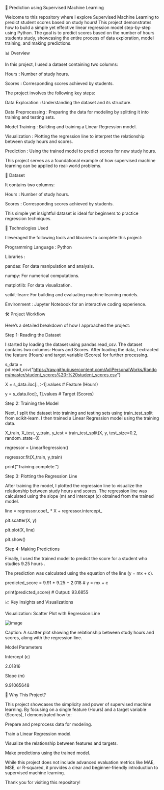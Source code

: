 🚀 Prediction using Supervised Machine Learning

Welcome to this repository where I explore Supervised Machine Learning to predict student scores based on study hours! This project demonstrates how to build a simple yet effective linear regression model step-by-step using Python. The goal is to predict scores based on the number of hours students study, showcasing the entire process of data exploration, model training, and making predictions.

📊 Overview

In this project, I used a dataset containing two columns:

Hours : Number of study hours.

Scores : Corresponding scores achieved by students.

The project involves the following key steps:

Data Exploration : Understanding the dataset and its structure.

Data Preprocessing : Preparing the data for modeling by splitting it into training and testing sets.

Model Training : Building and training a Linear Regression model.

Visualization : Plotting the regression line to interpret the relationship between study hours and scores.

Prediction : Using the trained model to predict scores for new study hours.

This project serves as a foundational example of how supervised machine learning can be applied to real-world problems.

📂 Dataset

It contains two columns:

Hours : Number of study hours.

Scores : Corresponding scores achieved by students.

This simple yet insightful dataset is ideal for beginners to practice regression techniques.

🔧 Technologies Used

I leveraged the following tools and libraries to complete this project:

Programming Language : Python

Libraries :

pandas: For data manipulation and analysis.

numpy: For numerical computations.

matplotlib: For data visualization.

scikit-learn: For building and evaluating machine learning models.

Environment : Jupyter Notebook for an interactive coding experience.

🛠️ Project Workflow

Here’s a detailed breakdown of how I approached the project:

Step 1: Reading the Dataset

I started by loading the dataset using pandas.read_csv. The dataset contains two columns: Hours and Scores. After loading the data, I extracted the feature (Hours) and target variable (Scores) for further processing.

s_data = pd.read_csv("https://raw.githubusercontent.com/AdiPersonalWorks/Random/master/student_scores%20-%20student_scores.csv")

X = s_data.iloc[:, :-1].values  # Feature (Hours)

y = s_data.iloc[:, 1].values    # Target (Scores)

Step 2: Training the Model

Next, I split the dataset into training and testing sets using train_test_split from scikit-learn. I then trained a Linear Regression model using the training data.

X_train, X_test, y_train, y_test = train_test_split(X, y, test_size=0.2, random_state=0)

regressor = LinearRegression()

regressor.fit(X_train, y_train)

print("Training complete.")

Step 3: Plotting the Regression Line

After training the model, I plotted the regression line to visualize the relationship between study hours and scores. The regression line was calculated using the slope (m) and intercept (c) obtained from the trained model.

line = regressor.coef_ * X + regressor.intercept_

plt.scatter(X, y)

plt.plot(X, line)

plt.show()

Step 4: Making Predictions

Finally, I used the trained model to predict the score for a student who studies 9.25 hours . 

The prediction was calculated using the equation of the line (y = mx + c).

predicted_score = 9.91 * 9.25 + 2.018  # y = mx + c

print(predicted_score)  # Output: 93.6855

📈 Key Insights and Visualizations

Visualization: Scatter Plot with Regression Line

![image](https://github.com/user-attachments/assets/74c9e032-7719-49e5-b3a5-401c06722b19)


Caption: A scatter plot showing the relationship between study hours and scores, along with the regression line.

Model Parameters

Intercept (c)

2.01816

Slope (m)

9.91065648

🌟 Why This Project?

This project showcases the simplicity and power of supervised machine learning. By focusing on a single feature (Hours) and a target variable (Scores), I demonstrated how to:

Prepare and preprocess data for modeling.

Train a Linear Regression model.

Visualize the relationship between features and targets.

Make predictions using the trained model.

While this project does not include advanced evaluation metrics like MAE, MSE, or R-squared, it provides a clear and beginner-friendly introduction to supervised machine learning.

Thank you for visiting this repository!
